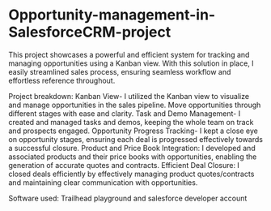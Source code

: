 # Opportunity-management-in-SalesforceCRM-project
This project showcases a powerful and efficient system for tracking and managing opportunities using a Kanban view. With this solution in place, I easily streamlined sales process, ensuring seamless workflow and effortless reference throughout.

Project breakdown:
Kanban View- I utilized the Kanban view to visualize and manage opportunities in the sales pipeline. Move opportunities through different stages with ease and clarity.
Task and Demo Management- I created and managed tasks and demos, keeping the whole team on track and prospects engaged.
Opportunity Progress Tracking- I kept a close eye on opportunity stages, ensuring each deal is progressed effectively towards a successful closure.
Product and Price Book Integration: I developed and associated products and their price books with opportunities, enabling the generation of accurate quotes and contracts.
Efficient Deal Closure: I closed deals efficiently by effectively managing product quotes/contracts and maintaining clear communication with opportunities.

Software used: Trailhead playground and salesforce developer account
